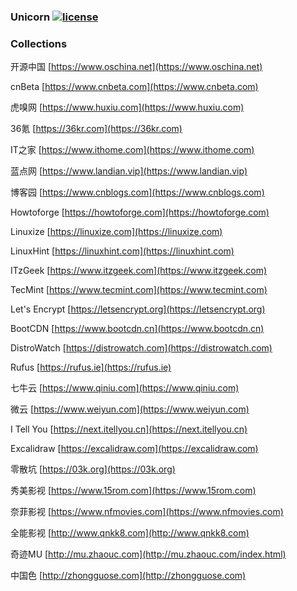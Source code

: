 ### Unicorn [![license](https://img.shields.io/badge/license-MIT-brightgreen.svg?style=flat)](https://github.com/huaiping/unicorn/blob/master/LICENSE)

### Collections
开源中国 [https://www.oschina.net](https://www.oschina.net)  

cnBeta [https://www.cnbeta.com](https://www.cnbeta.com)  

虎嗅网 [https://www.huxiu.com](https://www.huxiu.com)  

36氪 [https://36kr.com](https://36kr.com)  

IT之家 [https://www.ithome.com](https://www.ithome.com)  

蓝点网 [https://www.landian.vip](https://www.landian.vip)  

博客园 [https://www.cnblogs.com](https://www.cnblogs.com)  

Howtoforge [https://howtoforge.com](https://howtoforge.com)  

Linuxize [https://linuxize.com](https://linuxize.com)  

LinuxHint [https://linuxhint.com](https://linuxhint.com)  

ITzGeek [https://www.itzgeek.com](https://www.itzgeek.com)  

TecMint [https://www.tecmint.com](https://www.tecmint.com)  

Let's Encrypt [https://letsencrypt.org](https://letsencrypt.org)  

BootCDN [https://www.bootcdn.cn](https://www.bootcdn.cn)  

DistroWatch [https://distrowatch.com](https://distrowatch.com)  

Rufus [https://rufus.ie](https://rufus.ie)  

七牛云 [https://www.qiniu.com](https://www.qiniu.com)  

微云 [https://www.weiyun.com](https://www.weiyun.com)  

I Tell You [https://next.itellyou.cn](https://next.itellyou.cn)  

Excalidraw [https://excalidraw.com](https://excalidraw.com)  

零散坑 [https://03k.org](https://03k.org)  

秀美影视 [https://www.15rom.com](https://www.15rom.com)  

奈菲影视 [https://www.nfmovies.com](https://www.nfmovies.com)  

全能影视 [http://www.qnkk8.com](http://www.qnkk8.com)  

奇迹MU [http://mu.zhaouc.com](http://mu.zhaouc.com/index.html)  

中国色 [http://zhongguose.com](http://zhongguose.com)
